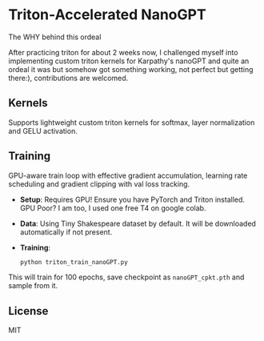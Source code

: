 # Triton-Accelerated NanoGPT

The WHY behind this ordeal

After practicing triton for about 2 weeks now, I challenged myself into implementing custom triton kernels for Karpathy's nanoGPT and quite an ordeal it was but somehow got something working, not perfect but getting there:), contributions are welcomed.

## Kernels
Supports lightweight custom triton kernels for softmax, layer normalization and GELU activation.

## Training

GPU-aware train loop with effective gradient accumulation, learning rate scheduling and gradient clipping with val loss tracking.

- **Setup**: Requires GPU! Ensure you have PyTorch and Triton installed. GPU Poor? I am too, I used one free T4 on google colab.

- **Data**: Using Tiny Shakespeare dataset by default. It will be downloaded automatically if not present.

- **Training**: 
   ```python
   python triton_train_nanoGPT.py
   ```
This will train for 100 epochs, save checkpoint as `nanoGPT_cpkt.pth` and sample from it.
## License

MIT
